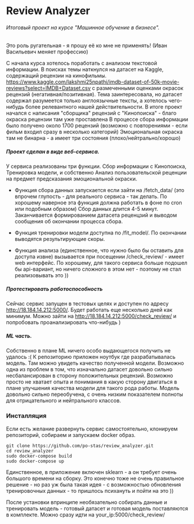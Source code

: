 # Review Analyzer
###### Итоговый проект на курсе "Машинное обучение в бизнесе".

Это роль ругательная - я прошу её ко мне не применять! (Иван Васильевич меняет профессию)

С начала курса хотелось поработать с анализом текстовой информации. 
В поисках темы наткнулся на датасет на Kaggle, содержащий рецензии на кинофильмы. 
https://www.kaggle.com/lakshmi25npathi/imdb-dataset-of-50k-movie-reviews?select=IMDB+Dataset.csv 
с размеченными оценками окрасок рецензий (негативная/позитивная). 
Тема заинтересовала, но датасет содержал разумеется только англоязычные тексты, 
а хотелось чего-нибудь более релевантного нашей действительности.
В итоге проект начался с написания "сборщика" рецензий с "Кинопоиска" - благо окраска рецензии там уже проставлена
В процессе сбора информации было получено около 1700 рецензий 
(возможно с повторениями - если фильм входил сразу в несколько категорий)
Эмоциональная окраска там не бинарна - а имеет три состояния (плохо/нейтрально/хорошо)

##### Проект сделан в виде веб-сервиса. 
У сервиса реализованы три функции. Сбор информации с Кинопоиска, Тренировка модели, и собственно Анализ пользовательской реценции на предмет предсказания эмоциональной окраски.
- Функция сбора данных запускается если зайти на /fetch_data/ (это впрочем глупость - для реального сервиса - так делать. По хорошему наверное эта функция должна работать в фоне по cron или подобным образом)
Сбор данных длится 4-5 минут. Заканчивается формированием датасета реценцзий и выводом сообщения об окончании процесса сбора.

- Функция тренировки модели доступна по /fit_model/. По окончании выводятся результирующие скоры.

- Функция анализа (единственное, что нужно было бы оставить для доступа извне) вызывается при посещении /check_review/ - имеет web интерфейс. По хорошему, для такого сервиса больше подошел бы api-вариант, но ничего сложного в этом нет - поэтому не стал реализовывать это ))

##### Протестировать работоспособность

Сейчас сервис запущен в тестовых целях и доступен по адресу http://18.184.14.212:5000/. Будет работать еще несколько дней как минимум.
Можно зайти на http://18.184.14.212:5000/check_review/ и попробовать проанализировать что-нибудь )

##### ML часть.
Собственно в плане ML ничего особо выдающегося получить не удалось :(
К репозиторию приложен ноутбук где разрабатывалась модель. Там можно увидеть качество полученной модели.
Возможно одна из проблем в том, что изначально датасет довольно сильно несбалансирован в сторону положительных рецензий.
Возможно просто не хватает опыта и понимания в какую сторону двигаться в плане улучшения качества модели для такого рода работы.
Модель довольно сильно переобучена, с очень низким показателем полноты для отрицательного и нейтрального классов.

### Инсталляция
Если есть желание развернуть сервис самостоятельно, клонируем репозиторий, собираем и запускаем docker образ.
```
git clone https://github.com/po-stas/review_analyzer.git
cd review_analyzer
sudo docker-compose build
sudo docker-compose up
```
Единственное, в приложение включен sklearn - а он требует очень большого времени на сборку. 
Это конечно тоже не очень правильное решение - но раз уж была такая идея - с возможностью обновления тренировочных данных - то пришлось психануть и пойти на это ))

После установки впринципе необязательно собирать данные и тренировать модель - готовый датасет и готовая модель поставляются в комплекте. Можно сразу идти на your_ip:5000/check_review/

 